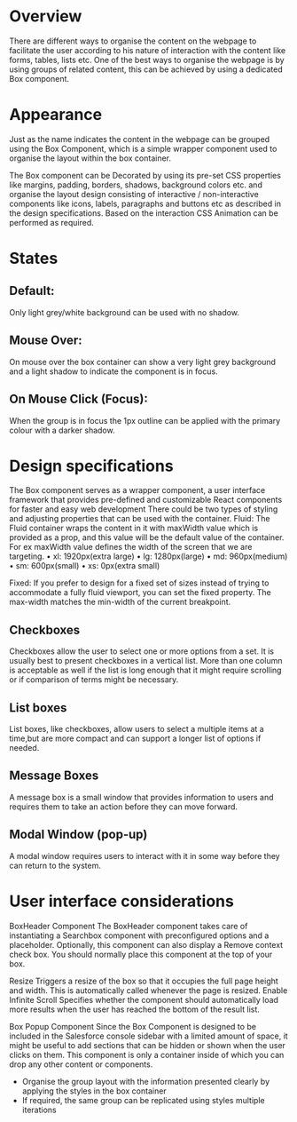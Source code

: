 # Overview

There are different ways to organise the content on the webpage to facilitate the user according to his nature of interaction with the content like forms, tables, lists etc. One of the best ways to organise the webpage is by using groups of related content, this can be achieved by using a dedicated Box component.

# Appearance

Just as the name indicates the content in the webpage can be grouped using the Box Component, which is a simple wrapper component used to organise the layout within the box container.

The Box component can be Decorated by using its pre-set CSS properties like margins, padding, borders, shadows, background colors etc. and organise the layout design consisting of interactive / non-interactive components like icons, labels, paragraphs and buttons etc as described in the design specifications. Based on the interaction CSS Animation can be performed as required.

# States

## Default:
Only light grey/white background can be used with no shadow.

## Mouse Over:
On mouse over the box container can show a very light grey background and a light shadow to indicate the component is in focus.

## On Mouse Click (Focus):
When the group is in focus the 1px outline can be applied with the primary colour with a darker shadow.

# Design specifications

The Box component serves as a wrapper component, a user interface framework that provides pre-defined and customizable React components for faster and easy web development
There could be two types of styling and adjusting properties that can be used with the container.
Fluid: The Fluid container wraps the content in it with maxWidth value which is provided as a prop, and this value will be the default value of the container.
For ex
maxWidth value defines the width of the screen that we are targeting.
•	xl: 1920px(extra large)
•	lg: 1280px(large)
•	md: 960px(medium)
•	sm: 600px(small)
•	xs: 0px(extra small)

Fixed: If you prefer to design for a fixed set of sizes instead of trying to accommodate a fully fluid viewport, you can set the fixed property. The max-width matches the min-width of the current breakpoint.

## Checkboxes
Checkboxes allow the user to select one or more options from a set. 
It is usually best to present checkboxes in a vertical list. More than one column is acceptable as well if the list is long enough that it might require scrolling or if comparison of terms might be necessary. 

## List boxes
List boxes, like checkboxes, allow users to select a multiple items at a time,but are more compact and can support a longer list of options if needed. 

## Message Boxes
A message box is a small window that provides information to users and requires them to take an action before they can move forward.

## Modal Window (pop-up)
A modal window requires users to interact with it in some way before they can return to the system.



# User interface considerations

BoxHeader Component
The BoxHeader component takes care of instantiating a Searchbox component with preconfigured options and a placeholder. Optionally, this component can also display a Remove context check box. You should normally place this component at the top of your box.

Resize
Triggers a resize of the box so that it occupies the full page height and width. This is automatically called whenever the page is resized.
Enable Infinite Scroll
Specifies whether the component should automatically load more results when the user has reached the bottom of the result list.

Box Popup Component
Since the Box Component is designed to be included in the Salesforce console sidebar with a limited amount of space, it might be useful to add sections that can be hidden or shown when the user clicks on them. This component is only a container inside of which you can drop any other content or components.

* Organise the group layout with the information presented clearly by applying the styles in the box container
* If required, the same group can be replicated using styles multiple iterations
